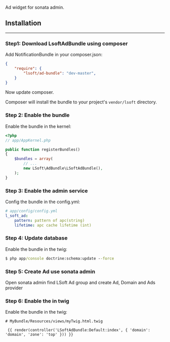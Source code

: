 Ad widget for sonata admin.

## Installation
-----------------------

### Step1: Download LsoftAdBundle using composer

Add NotificationBundle in your composer.json:

```json
{
    "require": {
        "lsoft/ad-bundle": "dev-master",
    }
}
```

Now update composer.

Composer will install the bundle to your project's `vendor/lsoft` directory.

### Step 2: Enable the bundle

Enable the bundle in the kernel:

``` php
<?php
// app/AppKernel.php

public function registerBundles()
{
    $bundles = array(
        // ...
        new LSoft\AdBundle\LSoftAdBundle(),
    );
}
```

### Step 3: Enable the admin service

Config the bundle in the config.yml:

``` yml
# app/config/config.yml
l_soft_ad:
    pattern: pattern of apc(string)
    lifetime: apc cache lifetime (int)
```

### Step 4: Update database

Enable the bundle in the twig:

``` cmd
$ php app/console doctrine:schema:update --force

```

### Step 5: Create Ad use sonata admin

Open sonata admin find LSoft Ad group and create Ad, Domain and Ads provider


### Step 6: Enable the in twig

Enable the bundle in the twig:

``` twig
# MyBundle/Resources/views/myTwig.html.twig

 {{ render(controller('LSoftAdBundle:Default:index', { 'domain': 'domain', 'zone': 'top' })) }}

```

